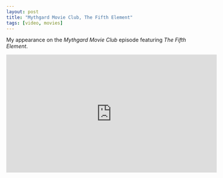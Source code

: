 ```yaml
---
layout: post
title: "Mythgard Movie Club, The Fifth Element"
tags: [video, movies]
---
```

My appearance on the _Mythgard Movie Club_ episode featuring _The Fifth Element_.

<iframe width="560" height="315" src="https://www.youtube.com/embed/lUbcTkPpvFQ" frameborder="0" allow="accelerometer; autoplay; encrypted-media; gyroscope; picture-in-picture" allowfullscreen></iframe>
